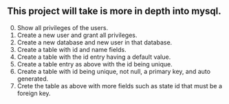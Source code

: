This project will take is more in depth into mysql.
---
0. Show all privileges of the users.
1. Create a new user and grant all privileges.
2. Create a new database and new user in that database.
3. Create a table with id and name fields.
4. Create a table with the id entry having a default value.
5. Create a table entry as above with the id being unique.
6. Create a table with id being unique, not null, a primary key, and auto generated.
7. Crete the table as above with more fields such as state id that must be a foreign key.

